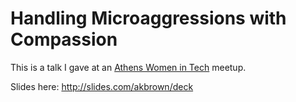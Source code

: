 # Handling Microaggressions with Compassion

This is a talk I gave at an [Athens Women in Tech](http://www.athenswomenintech.com/) meetup. 

Slides here: http://slides.com/akbrown/deck
